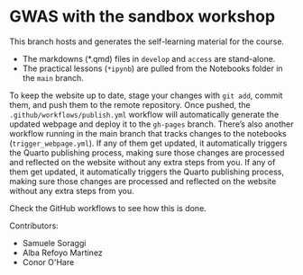 # GWAS with the sandbox workshop 

This branch hosts and generates the self-learning material for the course.

- The markdowns (*.qmd) files in `develop` and `access` are stand-alone.
- The practical lessons (`*ipynb`) are pulled from the Notebooks folder in the `main` branch. 

To keep the website up to date, stage your changes with `git add`, commit them, and push them to the remote repository. Once pushed, the `.github/workflows/publish.yml` workflow will automatically generate the updated webpage and deploy it to the `gh-pages` branch. There’s also another workflow running in the main branch that tracks changes to the notebooks (`trigger_webpage.yml`). If any of them get updated, it automatically triggers the Quarto publishing process, making sure those changes are processed and reflected on the website without any extra steps from you. If any of them get updated, it automatically triggers the Quarto publishing process, making sure those changes are processed and reflected on the website without any extra steps from you.

Check the GitHub workflows to see how this is done. 

Contributors: 
- Samuele Soraggi 
- Alba Refoyo Martinez
- Conor O'Hare
